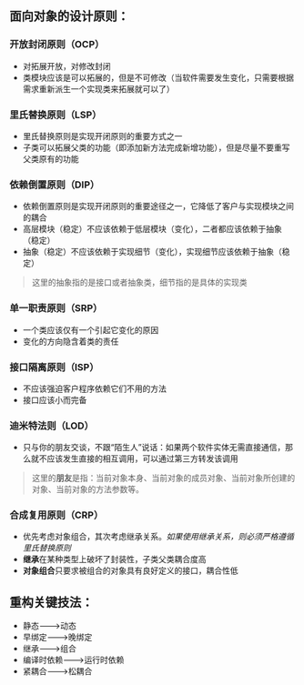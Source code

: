 ## 面向对象的设计原则：
### 开放封闭原则（OCP）
* 对拓展开放，对修改封闭
* 类模块应该是可以拓展的，但是不可修改（当软件需要发生变化，只需要根据需求重新派生一个实现类来拓展就可以了）

### 里氏替换原则（LSP）
* 里氏替换原则是实现开闭原则的重要方式之一
* 子类可以拓展父类的功能（即添加新方法完成新增功能），但是尽量不要重写父类原有的功能

### 依赖倒置原则（DIP）
* 依赖倒置原则是实现开闭原则的重要途径之一，它降低了客户与实现模块之间的耦合
* 高层模块（稳定）不应该依赖于低层模块（变化），二者都应该依赖于抽象（稳定）
* 抽象（稳定）不应该依赖于实现细节（变化），实现细节应该依赖于抽象（稳定）
> 这里的抽象指的是接口或者抽象类，细节指的是具体的实现类

### 单一职责原则（SRP）
* 一个类应该仅有一个引起它变化的原因
* 变化的方向隐含着类的责任

### 接口隔离原则（ISP）
* 不应该强迫客户程序依赖它们不用的方法
* 接口应该小而完备

### 迪米特法则（LOD）
* 只与你的朋友交谈，不跟“陌生人”说话：如果两个软件实体无需直接通信，那么就不应该发生直接的相互调用，可以通过第三方转发该调用
> 这里的**朋友**是指：当前对象本身、当前对象的成员对象、当前对象所创建的对象、当前对象的方法参数等。

### 合成复用原则（CRP）
* 优先考虑对象组合，其次考虑继承关系。*如果使用继承关系，则必须严格遵循里氏替换原则*
* **继承**在某种类型上破坏了封装性，子类父类耦合度高
* **对象组合**只要求被组合的对象具有良好定义的接口，耦合性低

## 重构关键技法：
* 静态--->动态
* 早绑定--->晚绑定
* 继承--->组合
* 编译时依赖--->运行时依赖
* 紧耦合--->松耦合